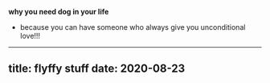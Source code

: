 **why you need dog in your life**
- because you can have someone who always give you unconditional love!!!

---
title: flyffy stuff
date: 2020-08-23
---
